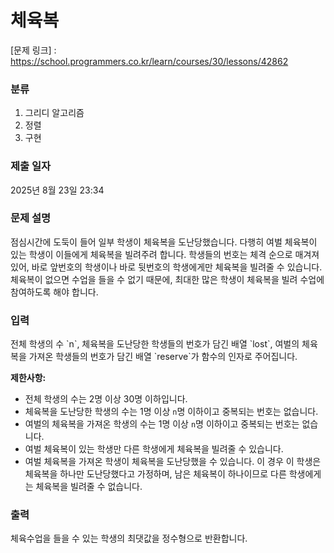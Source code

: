# 체육복

[문제 링크] : https://school.programmers.co.kr/learn/courses/30/lessons/42862

### 분류
1. 그리디 알고리즘
2. 정렬
3. 구현

### 제출 일자

2025년 8월 23일 23:34

### 문제 설명

<p>
점심시간에 도둑이 들어 일부 학생이 체육복을 도난당했습니다. 다행히 여벌 체육복이 있는 학생이 이들에게 체육복을 빌려주려 합니다. 학생들의 번호는 체격 순으로 매겨져 있어, 바로 앞번호의 학생이나 바로 뒷번호의 학생에게만 체육복을 빌려줄 수 있습니다. 체육복이 없으면 수업을 들을 수 없기 때문에, 최대한 많은 학생이 체육복을 빌려 수업에 참여하도록 해야 합니다.
</p>

### 입력

<p>
전체 학생의 수 `n`, 체육복을 도난당한 학생들의 번호가 담긴 배열 `lost`, 여벌의 체육복을 가져온 학생들의 번호가 담긴 배열 `reserve`가 함수의 인자로 주어집니다.

**제한사항:**
* 전체 학생의 수는 2명 이상 30명 이하입니다.
* 체육복을 도난당한 학생의 수는 1명 이상 `n`명 이하이고 중복되는 번호는 없습니다.
* 여벌의 체육복을 가져온 학생의 수는 1명 이상 `n`명 이하이고 중복되는 번호는 없습니다.
* 여벌 체육복이 있는 학생만 다른 학생에게 체육복을 빌려줄 수 있습니다.
* 여벌 체육복을 가져온 학생이 체육복을 도난당했을 수 있습니다. 이 경우 이 학생은 체육복을 하나만 도난당했다고 가정하며, 남은 체육복이 하나이므로 다른 학생에게는 체육복을 빌려줄 수 없습니다.
</p>

### 출력

<p>
체육수업을 들을 수 있는 학생의 최댓값을 정수형으로 반환합니다.
</p>